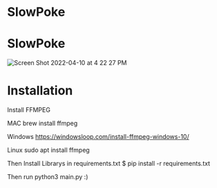 # SlowPoke

# SlowPoke

![Screen Shot 2022-04-10 at 4 22 27 PM](https://user-images.githubusercontent.com/30321729/162638288-a7c01abf-1365-443f-a8d1-63f4a9005afb.png)

# Installation 

Install FFMPEG

MAC 
brew install ffmpeg

Windows
https://windowsloop.com/install-ffmpeg-windows-10/

Linux
sudo apt install ffmpeg


Then Install Librarys in requirements.txt 
$ pip install -r requirements.txt


Then run python3 main.py :)
